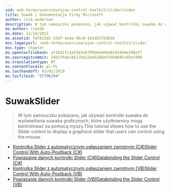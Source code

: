 ```yaml
---
uid: web-forms/overview/ajax-control-toolkit/slider/index
title: Suwak | Dokumentacja firmy Microsoft
author: rick-anderson
description: W tym samouczku pokazano, jak używać kontrolki suwaka do wyświetlania suwaka graficznych, które użytkownicy mogą kontrolować za pomocą myszy.
ms.author: riande
ms.date: 11/14/2011
ms.assetid: fd7812d1-55d7-4e4a-96c8-1614b375db56
msc.legacyurl: /web-forms/overview/ajax-control-toolkit/slider
msc.type: chapter
ms.openlocfilehash: a73631fc1e5345e8705b6eb69e0241d44e298af7
ms.sourcegitcommit: 24b1f6decbb17bb22a45166e5fdb0845c65af498
ms.translationtype: MT
ms.contentlocale: pl-PL
ms.lasthandoff: 03/01/2019
ms.locfileid: "57796294"
---
```

<a name="slider"></a><span data-ttu-id="0a7b5-103">Suwak</span><span class="sxs-lookup"><span data-stu-id="0a7b5-103">Slider</span></span>
====================
> <span data-ttu-id="0a7b5-104">W tym samouczku pokazano, jak używać kontrolki suwaka do wyświetlania suwaka graficznych, które użytkownicy mogą kontrolować za pomocą myszy.</span><span class="sxs-lookup"><span data-stu-id="0a7b5-104">This tutorial shows how to use the Slider control to display a graphical slider that users can control using the mouse.</span></span>


- [<span data-ttu-id="0a7b5-105">Kontrolka Slider z automatycznym ogłaszaniem zwrotnym (C#)</span><span class="sxs-lookup"><span data-stu-id="0a7b5-105">Slider Control With Auto-Postback (C#)</span></span>](using-the-slider-control-with-auto-postback-cs.md)
- [<span data-ttu-id="0a7b5-106">Powiązanie danych kontrolki Slider (C#)</span><span class="sxs-lookup"><span data-stu-id="0a7b5-106">Databinding the Slider Control (C#)</span></span>](databinding-the-slider-control-cs.md)
- [<span data-ttu-id="0a7b5-107">Kontrolka Slider z automatycznym ogłaszaniem zwrotnym (VB)</span><span class="sxs-lookup"><span data-stu-id="0a7b5-107">Slider Control With Auto-Postback (VB)</span></span>](using-the-slider-control-with-auto-postback-vb.md)
- [<span data-ttu-id="0a7b5-108">Powiązanie danych kontrolki Slider (VB)</span><span class="sxs-lookup"><span data-stu-id="0a7b5-108">Databinding the Slider Control (VB)</span></span>](databinding-the-slider-control-vb.md)
